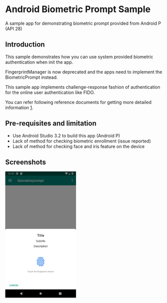 # Android Biometric Prompt Sample
A sample app for demonstrating biometric prompt provided from Android P (API 28)

Introduction
------------
This sample demonstrates how you can use system provided biometric authentication when init the app.

FingerprintManager is now deprecated and the apps need to implement the BiometricPrompt instead.

This sample app implements challenge-response fashion of authentication for the online user authentication like FIDO.

You can refer following reference documents for getting more detailed information [1].

[1]: https://developer.android.com/reference/android/hardware/biometrics/package-summary

Pre-requisites and limitation
-----------------------------
- Use Android Studio 3.2 to build this app (Android P)
- Lack of method for checking biometric enrollment (issue reported)
- Lack of method for checking face and iris feature on the device

Screenshots
-----------
<img src="screenshot/fingerprint-system-ui-pixel-2.png" height="400" alt="Screenshot"/>
